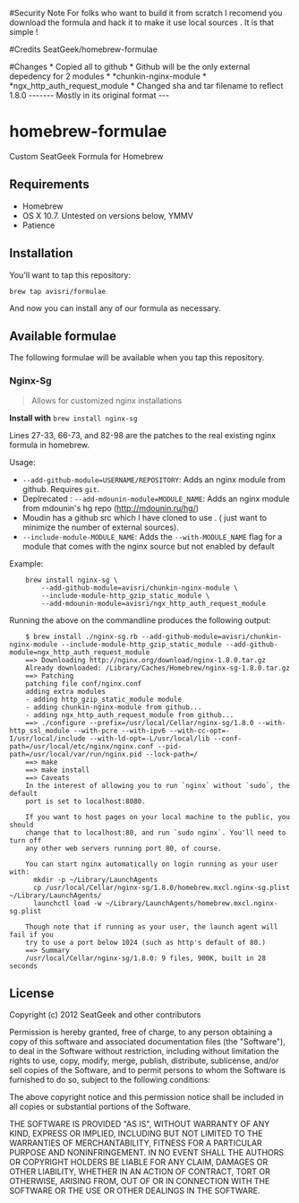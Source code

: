 #Security Note
	For folks who want to build it from scratch 
	I recomend you download the formula and hack it to make it use local sources .
	It is that simple ! 

#Credits
   	SeatGeek/homebrew-formulae 

#Changes
	* Copied all to github 
	* 	Github will be the only external depedency for 2 modules
	* 	*chunkin-nginx-module
	* 	*ngx_http_auth_request_module
	* Changed sha and tar filename to reflect 1.8.0 
------- Mostly in its original format --- 

# homebrew-formulae

Custom SeatGeek Formula for Homebrew

## Requirements

- Homebrew
- OS X 10.7. Untested on versions below, YMMV
- Patience

## Installation


You'll want to tap this repository:

    brew tap avisri/formulae

And now you can install any of our formula as necessary.


## Available formulae

The following formulae will be available when you tap this repository.

### Nginx-Sg

> Allows for customized nginx installations

**Install with** `brew install nginx-sg`

Lines 27-33, 66-73, and 82-98 are the patches to the real existing nginx formula in homebrew.

Usage:

* `--add-github-module=USERNAME/REPOSITORY`: Adds an nginx module from github. Requires `git`.
*  Deplrecated : `--add-mdounin-module=MODULE_NAME`: Adds an nginx module from mdounin's hg repo (http://mdounin.ru/hg/)
*  Moudin has a github src which I have cloned to use . ( just want to minimize the number of external sources).
* `--include-module-MODULE_NAME`: Adds the `--with-MODULE_NAME` flag for a module that comes with the nginx source but not enabled by default

Example:

		brew install nginx-sg \
			--add-github-module=avisri/chunkin-nginx-module \
			--include-module-http_gzip_static_module \
			--add-mdounin-module=avisri/ngx_http_auth_request_module

Running the above on the commandline produces the following output:

		$ brew install ./nginx-sg.rb --add-github-module=avisri/chunkin-nginx-module --include-module-http_gzip_static_module --add-github-module=ngx_http_auth_request_module
		==> Downloading http://nginx.org/download/nginx-1.8.0.tar.gz
		Already downloaded: /Library/Caches/Homebrew/nginx-sg-1.8.0.tar.gz
		==> Patching
		patching file conf/nginx.conf
		adding extra modules
		- adding http_gzip_static_module module
		- adding chunkin-nginx-module from github...
		- adding ngx_http_auth_request_module from github...
		==> ./configure --prefix=/usr/local/Cellar/nginx-sg/1.8.0 --with-http_ssl_module --with-pcre --with-ipv6 --with-cc-opt=-I/usr/local/include --with-ld-opt=-L/usr/local/lib --conf-path=/usr/local/etc/nginx/nginx.conf --pid-path=/usr/local/var/run/nginx.pid --lock-path=/
		==> make
		==> make install
		==> Caveats
		In the interest of allowing you to run `nginx` without `sudo`, the default
		port is set to localhost:8080.

		If you want to host pages on your local machine to the public, you should
		change that to localhost:80, and run `sudo nginx`. You'll need to turn off
		any other web servers running port 80, of course.

		You can start nginx automatically on login running as your user with:
		  mkdir -p ~/Library/LaunchAgents
		  cp /usr/local/Cellar/nginx-sg/1.8.0/homebrew.mxcl.nginx-sg.plist ~/Library/LaunchAgents/
		  launchctl load -w ~/Library/LaunchAgents/homebrew.mxcl.nginx-sg.plist

		Though note that if running as your user, the launch agent will fail if you
		try to use a port below 1024 (such as http's default of 80.)
		==> Summary
		/usr/local/Cellar/nginx-sg/1.8.0: 9 files, 900K, built in 28 seconds


## License

Copyright (c) 2012 SeatGeek and other contributors

Permission is hereby granted, free of charge, to any person obtaining a copy
of this software and associated documentation files (the "Software"), to deal
in the Software without restriction, including without limitation the rights
to use, copy, modify, merge, publish, distribute, sublicense, and/or sell
copies of the Software, and to permit persons to whom the Software is
furnished to do so, subject to the following conditions:

The above copyright notice and this permission notice shall be included in
all copies or substantial portions of the Software.

THE SOFTWARE IS PROVIDED "AS IS", WITHOUT WARRANTY OF ANY KIND, EXPRESS OR
IMPLIED, INCLUDING BUT NOT LIMITED TO THE WARRANTIES OF MERCHANTABILITY,
FITNESS FOR A PARTICULAR PURPOSE AND NONINFRINGEMENT. IN NO EVENT SHALL THE
AUTHORS OR COPYRIGHT HOLDERS BE LIABLE FOR ANY CLAIM, DAMAGES OR OTHER
LIABILITY, WHETHER IN AN ACTION OF CONTRACT, TORT OR OTHERWISE, ARISING FROM,
OUT OF OR IN CONNECTION WITH THE SOFTWARE OR THE USE OR OTHER DEALINGS IN
THE SOFTWARE.

